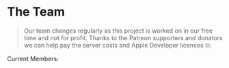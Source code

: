 # The Team

> Our team changes regularly as this project is worked on in our free time and not for profit. Thanks to the Patreon supporters and donators we can help pay the server costs and Apple Developer licences 🙄.

Current Members:

<assistant-apps-team-list />